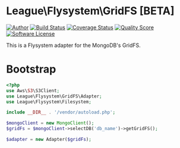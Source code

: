 # League\Flysystem\GridFS [BETA]

[![Author](http://img.shields.io/badge/author-@frankdejonge-blue.svg?style=flat-square)](https://twitter.com/frankdejonge)
[![Build Status](https://img.shields.io/travis/thephpleague/flysystem-gridfs/master.svg?style=flat-square)](https://travis-ci.org/thephpleague/flysystem-gridfs)
[![Coverage Status](https://img.shields.io/scrutinizer/coverage/g/thephpleague/flysystem-gridfs.svg?style=flat-square)](https://scrutinizer-ci.com/g/thephpleague/flysystem-gridfs)
[![Quality Score](https://img.shields.io/scrutinizer/g/thephpleague/flysystem-gridfs.svg?style=flat-square)](https://scrutinizer-ci.com/g/thephpleague/flysystem-gridfs)
[![Software License](https://img.shields.io/badge/license-MIT-brightgreen.svg?style=flat-square)](LICENSE)
<!--
[![Packagist Version](https://img.shields.io/packagist/v/league/flysystem-gridfs.svg?style=flat-square)](https://packagist.org/packages/league/flysystem-gridfs)
[![Total Downloads](https://img.shields.io/packagist/dt/league/flysystem-gridfs.svg?style=flat-square)](https://packagist.org/packages/league/flysystem-gridfs)
-->

This is a Flysystem adapter for the MongoDB's GridFS.

# Bootstrap

``` php
<?php
use Aws\S3\S3Client;
use League\Flysystem\GridFS\Adapter;
use League\Flysystem\Filesystem;

include __DIR__ . '/vendor/autoload.php';

$mongoClient = new MongoClient();
$gridFs = $mongoClient->selectDB('db_name')->getGridFS();

$adapter = new Adapter($gridFs);
```
